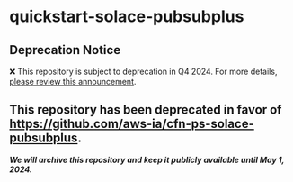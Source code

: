 # quickstart-solace-pubsubplus 
## Deprecation Notice

:x: This repository is subject to deprecation in Q4 2024. For more details, [please review this announcement](https://github.com/aws-ia/.announcements/issues/1). 

## This repository has been deprecated in favor of https://github.com/aws-ia/cfn-ps-solace-pubsubplus. 
***We will archive this repository and keep it publicly available until May 1, 2024.***
